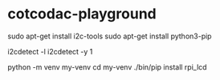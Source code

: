 # cotcodac-playground

sudo apt-get install i2c-tools
sudo apt-get install python3-pip

i2cdetect -l
i2cdetect -y 1

python -m venv my-venv
cd my-venv
./bin/pip install rpi_lcd
